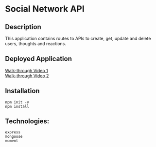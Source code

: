 # Social Network API

## Description

This application contains routes to APIs to create, get, update and delete users, thoughts and reactions.

## Deployed Application 
[Walk-through Video 1]()<br />
[Walk-through Video 2]()

## Installation
`npm init -y`<br>
`npm install` 


## Technologies:

`express`<br>
`mongoose`<br>
`moment`